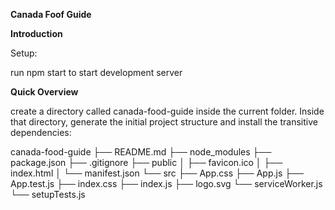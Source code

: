 **Canada Foof Guide**

**Introduction**  

Setup:

run npm start to start development server

**Quick Overview**

create a directory called canada-food-guide inside the current folder.
Inside that directory, generate the initial project structure and install the transitive dependencies:

canada-food-guide
├── README.md
├── node_modules
├── package.json
├── .gitignore
├── public
│   ├── favicon.ico
│   ├── index.html
│   └── manifest.json
└── src
    ├── App.css
    ├── App.js
    ├── App.test.js
    ├── index.css
    ├── index.js
    ├── logo.svg
    └── serviceWorker.js
    └── setupTests.js


    
